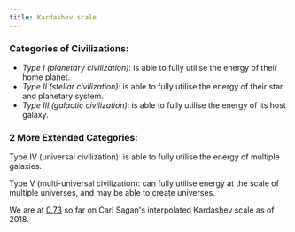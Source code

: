 ```yaml
---
title: Kardashev scale
---
```


### Categories of Civilizations:

- *Type I (planetary civilization)*: is able to fully utilise the energy of their home planet.
- *Type II (stellar civilization)*: is able to fully utilise the energy of their star and planetary system.
- *Type III (galactic civilization)*: is able to fully utilise the energy of its host galaxy.

### 2 More Extended Categories:

Type IV (universal civilization): is able to fully utilise the energy of multiple galaxies.

Type V (multi-universal civilization): can fully utilise energy at the scale of multiple universes, and may be able to create universes.

We are at [0.73](https://en.wikipedia.org/wiki/Kardashev_scale#Current_status_of_human_civilization) so far on Carl Sagan's interpolated Kardashev scale as of 2018.
